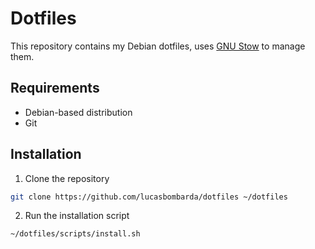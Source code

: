 # Dotfiles
This repository contains my Debian dotfiles, uses [GNU Stow](https://www.gnu.org/software/stow/) to manage them.

## Requirements

- Debian-based distribution
- Git

## Installation

1. Clone the repository
```bash
git clone https://github.com/lucasbombarda/dotfiles ~/dotfiles
```

2. Run the installation script
```bash
~/dotfiles/scripts/install.sh
```
